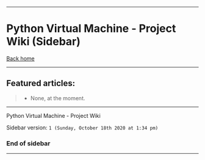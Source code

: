 
***

# Python Virtual Machine - Project Wiki (Sidebar)

[Back home](https://github.com/seanpm2001/PYVM/wiki/)

***

## Featured articles:

> * None, at the moment.

***

Python Virtual Machine - Project Wiki

Sidebar version: `1 (Sunday, October 18th 2020 at 1:34 pm)`

### End of sidebar

***
